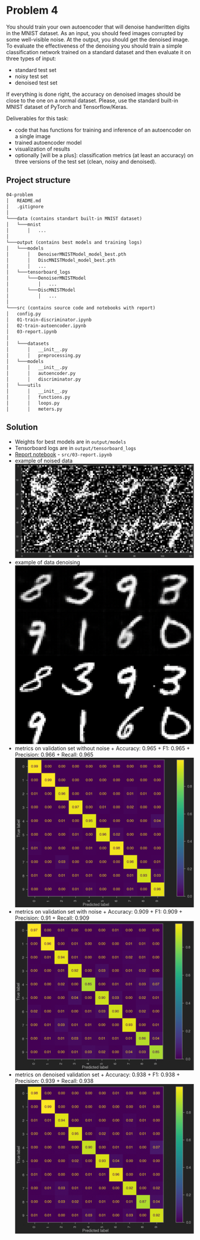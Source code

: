 # Problem 4

You should train your own autoencoder that will denoise handwritten digits in the MNIST dataset. As an input, you should feed images corrupted by some well-visible noise. At the output, you should get the denoised image.
To evaluate the effectiveness of the denoising you should train a simple classification network trained on a standard dataset and then evaluate it on three types of input:

+ standard test set
+ noisy test set
+ denoised test set

If everything is done right, the accuracy on denoised images should be close to the one on a normal dataset. Please, use the standard built-in MNIST dataset of PyTorch and Tensorflow/Keras.

Deliverables for this task:

+ code that has functions for training and inference of an autoencoder on a single image
+ trained autoencoder model
+ visualization of results
+ optionally [will be a plus]: classification metrics (at least an accuracy) on three versions of the test set (clean, noisy and denoised).

## Project structure

```
04-problem
│   README.md
│   .gitignore
│
└───data (contains standart built-in MNIST dataset)
│   └───mnist
│       │   ...
│   
└───output (contains best models and training logs)
│   └───models
│       │   DenoiserMNISTModel_model_best.pth
│       │   DiscMNISTModel_model_best.pth
│       │   ...
│   └───tensorboard_logs
│       └───DenoiserMNISTModel
│           │   ...
│       └───DiscMNISTModel
│           │   ...
│
└───src (contains source code and notebooks with report)
│   config.py
│   01-train-discriminator.ipynb
│   02-train-autoencoder.ipynb
│   03-report.ipynb
│
│   └───datasets
│       │   __init__.py
│       │   preprocessing.py
│   └───models
│       │   __init__.py
│       │   autoencoder.py
│       │   discriminator.py
│   └───utils
│       │   __init__.py
│       │   functions.py
│       │   loops.py
│       │   meters.py
```

## Solution

+ Weights for best models are in `output/models`
+ Tensorboard logs are in `output/tensorboard_logs`
+ [Report notebook](https://github.com/kryvokhyzha/examples-and-courses/tree/master/it-jim-labs/04-problem/src/03-report.ipynb) - `src/03-report.ipynb`
+ example of noised data
![noised-data](assets/noised-data.png)
+ example of data denoising
![denoised-data](assets/denoised-data.png)
+ metrics on validation set without noise
        + Accuracy: 0.965
        + F1: 0.965
        + Precision: 0.966
        + Recall: 0.965
        ![denoised-data](assets/val-without-noise.png)
+ metrics on validation set with noise
        + Accuracy: 0.909
        + F1: 0.909
        + Precision: 0.91
        + Recall: 0.909
        ![denoised-data](assets/val-with-noise.png)
+ metrics on denoised validation set
        + Accuracy: 0.938
        + F1: 0.938
        + Precision: 0.939
        + Recall: 0.938
        ![denoised-data](assets/denoised-val.png)
